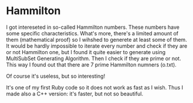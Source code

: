 # Hammilton
I got intereseted in so-called Hammilton numbers. These numbers have some specific characteristics. 
What's more, there's a limited amount of them (mathematical proof) so I wihshed to generete at least some of them. 
It would be hardly impossible to iterate every number and check if they are or not Hammilton one, but I found it quite easier to generate using MultiSubSet Generating Algorithm. 
Then I check if they are prime or not. This way I found out that there are 7 prime Hammilton numners (o.txt). 

Of course it's useless, but so interesting!

It's one of my first Ruby code so it does not work as fast as I wish. Thus I made also a C++ version: it's faster, but not so beautiful.
